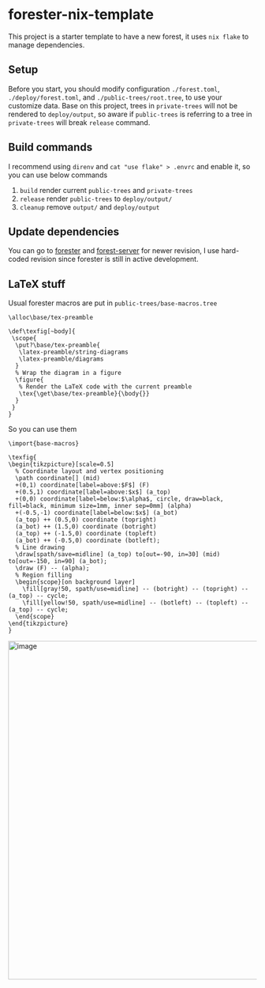 # forester-nix-template

This project is a starter template to have a new forest, it uses `nix flake` to manage dependencies.

## Setup

Before you start, you should modify configuration `./forest.toml`, `./deploy/forest.toml`, and `./public-trees/root.tree`, to use your customize data. Base on this project, trees in `private-trees` will not be rendered to `deploy/output`, so aware if `public-trees` is referring to a tree in `private-trees` will break `release` command.

## Build commands

I recommend using `direnv` and `cat "use flake" > .envrc` and enable it, so you can use below commands

1. `build` render current `public-trees` and `private-trees`
2. `release` render `public-trees` to `deploy/output/`
3. `cleanup` remove `output/` and `deploy/output`

## Update dependencies

You can go to [forester](https://git.sr.ht/~jonsterling/ocaml-forester) and [forest-server](https://github.com/kentookura/forest-server) for newer revision, I use hard-coded revision since forester is still in active development.

## LaTeX stuff

Usual forester macros are put in `public-trees/base-macros.tree`
```
\alloc\base/tex-preamble

\def\texfig[~body]{
 \scope{
  \put?\base/tex-preamble{
   \latex-preamble/string-diagrams
   \latex-preamble/diagrams
  }
  % Wrap the diagram in a figure
  \figure{
   % Render the LaTeX code with the current preamble
   \tex{\get\base/tex-preamble}{\body{}}
  }
 }
}
```

So you can use them

```
\import{base-macros}

\texfig{
\begin{tikzpicture}[scale=0.5]
  % Coordinate layout and vertex positioning
  \path coordinate[] (mid)
  +(0,1) coordinate[label=above:$F$] (F)
  +(0.5,1) coordinate[label=above:$x$] (a_top)
  +(0,0) coordinate[label=below:$\alpha$, circle, draw=black, fill=black, minimum size=1mm, inner sep=0mm] (alpha)
  +(-0.5,-1) coordinate[label=below:$x$] (a_bot)
  (a_top) ++ (0.5,0) coordinate (topright)
  (a_bot) ++ (1.5,0) coordinate (botright)
  (a_top) ++ (-1.5,0) coordinate (topleft)
  (a_bot) ++ (-0.5,0) coordinate (botleft);
  % Line drawing
  \draw[spath/save=midline] (a_top) to[out=-90, in=30] (mid) to[out=-150, in=90] (a_bot);
  \draw (F) -- (alpha);
  % Region filling
  \begin{scope}[on background layer]
    \fill[gray!50, spath/use=midline] -- (botright) -- (topright) -- (a_top) -- cycle;
    \fill[yellow!50, spath/use=midline] -- (botleft) -- (topleft) -- (a_top) -- cycle;
  \end{scope}
\end{tikzpicture}
}
```

<img width="685" alt="image" src="https://github.com/user-attachments/assets/c6ed36d8-e27c-45cc-9fde-f9df0a2d4605">
